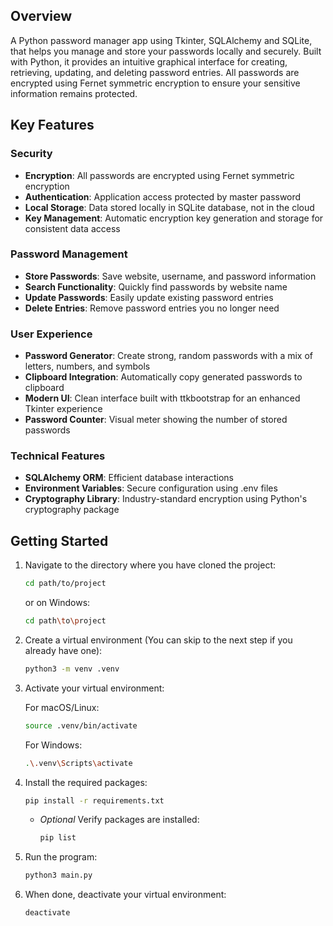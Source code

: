 ## Overview

A Python password manager app using Tkinter, SQLAlchemy and SQLite, that helps you manage and store your passwords
locally and securely. Built with Python, it provides an intuitive graphical interface for creating, retrieving,
updating, and deleting password entries. All passwords are encrypted using Fernet symmetric encryption to ensure your
sensitive information remains protected.

## Key Features

### Security

- **Encryption**: All passwords are encrypted using Fernet symmetric encryption
- **Authentication**: Application access protected by master password
- **Local Storage**: Data stored locally in SQLite database, not in the cloud
- **Key Management**: Automatic encryption key generation and storage for consistent data access

### Password Management

- **Store Passwords**: Save website, username, and password information
- **Search Functionality**: Quickly find passwords by website name
- **Update Passwords**: Easily update existing password entries
- **Delete Entries**: Remove password entries you no longer need

### User Experience

- **Password Generator**: Create strong, random passwords with a mix of letters, numbers, and symbols
- **Clipboard Integration**: Automatically copy generated passwords to clipboard
- **Modern UI**: Clean interface built with ttkbootstrap for an enhanced Tkinter experience
- **Password Counter**: Visual meter showing the number of stored passwords

### Technical Features

- **SQLAlchemy ORM**: Efficient database interactions
- **Environment Variables**: Secure configuration using .env files
- **Cryptography Library**: Industry-standard encryption using Python's cryptography package

## Getting Started

1. Navigate to the directory where you have cloned the project:
   ```bash
   cd path/to/project
   ```
   or on Windows:
   ```bash
   cd path\to\project
   ```
2. Create a virtual environment (You can skip to the next step if you already have one):
   ```bash
   python3 -m venv .venv
   ```
3. Activate your virtual environment:

   For macOS/Linux:
   ```bash
   source .venv/bin/activate
   ```

   For Windows:
   ```bash
   .\.venv\Scripts\activate
   ```
4. Install the required packages:
   ```bash
   pip install -r requirements.txt
   ```
    - *Optional* Verify packages are installed:
      ```bash
      pip list
      ```
5. Run the program:
   ```bash
   python3 main.py
   ```
6. When done, deactivate your virtual environment:
   ```bash
   deactivate
   ```